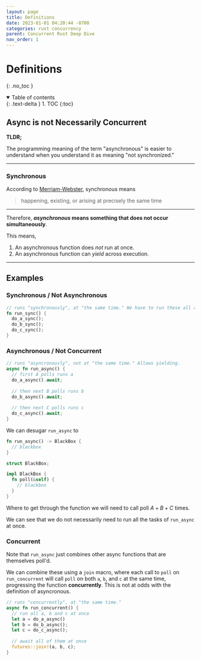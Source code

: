 ```yaml
---
layout: page
title: Definitions
date: 2023-01-01 04:20:44 -0700
categories: rust concurrency
parent: Concurrent Rust Deep Dive
nav_order: 1
---
```



# Definitions
{: .no_toc }

<details open markdown="block">
  <summary>
    Table of contents
  </summary>
  {: .text-delta }
1. TOC
{:toc}
</details>

## Async is not Necessarily Concurrent

**TLDR;** 

The programming meaning of the term "asynchronous" is easier to understand when you understand it as meaning "not synchronized."

---

### Synchronous

According to [Merriam-Webster](https://www.merriam-webster.com/dictionary/synchronous), synchronous means

> happening, existing, or arising at precisely the same time

---

Therefore, **_asynchronous_ means something that does not occur simultaneously**.

This means,

1. An asynchronous function does _not_ run at once.
2. An asynchronous function can _yield_ across execution.

---

## Examples

### Synchronous / Not Asynchronous

```rust
// runs "synchronously", at "the same time." We have to run these all at the same time
fn run_sync() {
  do_a_sync();   
  do_b_sync();   
  do_c_sync();   
}
```

### Asynchronous / Not Concurrent

```rust
// runs "asyncronously", not at "the same time." Allows yielding.
async fn run_async() {
  // first A polls runs a
  do_a_async().await;
  
  // then next B polls runs b
  do_b_async().await;   
  
  // then next C polls runs c
  do_c_async().await;   
}
```

We can desugar `run_async` to
```rust
fn run_async() -> BlackBox {
  // blackbox  
}

struct BlackBox;

impl BlackBox {
  fn poll(&self) {
    // blackbox 
  }
}
```

Where to get through the function we will need to call poll $A + B + C$ times.

We can see that we do not necessarily need to run all the tasks of `run_async` at once.

### Concurrent

Note that `run_async` just combines other async functions that are themselves poll'd.

We can combine these using a `join` macro, where each call to `poll` on `run_concurrent` will call `poll` on both `a`, `b`, and `c` at the same time, progressing the function **concurrently**. This is not at odds with the definition of asyncronous.

```rust
// runs "concurrently", at "the same time."
async fn run_concurrent() {
  // run all a, b and c at once
  let a = do_a_async()
  let b = do_b_async();
  let c = do_c_async();
  
  // await all of them at once
  futures::join!(a, b, c);
}
```